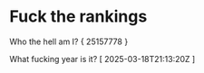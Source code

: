 # Fuck the rankings

Who the hell am I?
{ 25157778 }

What fucking year is it?
[ 2025-03-18T21:13:20Z ]
